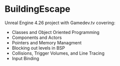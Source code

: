 # BuildingEscape

Unreal Engine 4.26 project with Gamedev.tv covering:

- Classes and Object Oriented Programming
- Components and Actors
- Pointers and Memory Managment
- Blocking out levels in BSP
- Collisions, Trigger Volumes, and Line Tracing
- Input Binding